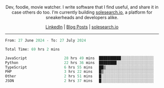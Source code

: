 <p align="center">Dev, foodie, movie watcher. I write software that I find useful, and share it in case others do too. I'm currently building <a href="https://solesearch.io">solesearch.io</a>, a platform for sneakerheads and developers alike.</p>
<p align="center">
  <a href="https://www.linkedin.com/in/peter-rauscher">LinkedIn</a>
  |
  <a href="https://dev.to/peterrauscher">Blog Posts</a>
  |
  <a href="https://solesearch.io">solesearch.io</a>
</p>
<hr/>
<!--START_SECTION:waka-->

```python
From: 27 June 2024 - To: 27 July 2024

Total Time: 69 hrs 2 mins

JavaScript                 28 hrs 49 mins  ██████████░░░░░░░░░░░░░░░   40.10 %
Python                     22 hrs 36 mins  ████████░░░░░░░░░░░░░░░░░   31.44 %
TypeScript                 6 hrs 55 mins   ██▒░░░░░░░░░░░░░░░░░░░░░░   09.63 %
PHP                        3 hrs 22 mins   █▒░░░░░░░░░░░░░░░░░░░░░░░   04.69 %
Other                      2 hrs 51 mins   █░░░░░░░░░░░░░░░░░░░░░░░░   03.97 %
JSON                       2 hrs 37 mins   █░░░░░░░░░░░░░░░░░░░░░░░░   03.65 %
```

<!--END_SECTION:waka-->
